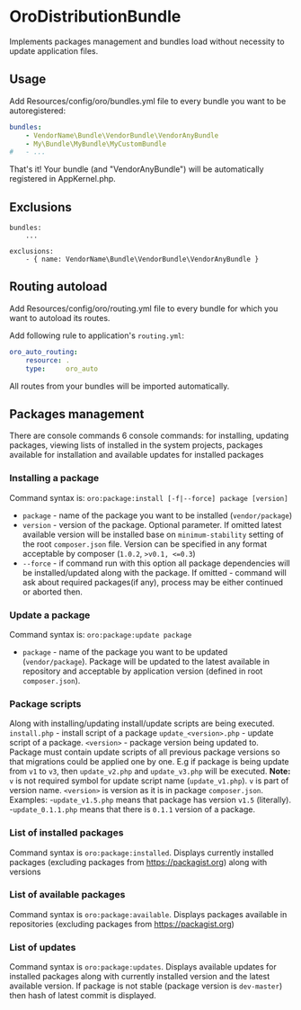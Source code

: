 OroDistributionBundle
=====================

Implements packages management and bundles load without necessity to update application files.

## Usage ##
Add Resources/config/oro/bundles.yml file to every bundle you want to be autoregistered:

``` yml
bundles:
    - VendorName\Bundle\VendorBundle\VendorAnyBundle
    - My\Bundle\MyBundle\MyCustomBundle
#   - ...
```

That's it! Your bundle (and "VendorAnyBundle") will be automatically registered in AppKernel.php.

## Exclusions ##

```
bundles:
    ...

exclusions:
    - { name: VendorName\Bundle\VendorBundle\VendorAnyBundle }
```

## Routing autoload ##
Add Resources/config/oro/routing.yml file to every bundle for which you want to autoload its routes.

Add following rule to application's `routing.yml`:

``` yml
oro_auto_routing:
    resource: .
    type:     oro_auto
```

All routes from your bundles will be imported automatically.


## Packages management ##
There are console commands 6 console commands: for installing, updating packages, viewing lists of installed in the system projects, packages available for installation and available updates for installed packages

### Installing a package ###

Command syntax is: `oro:package:install [-f|--force] package [version]`
 - `package` - name of the package you want to be installed (`vendor/package`)
 - `version` - version of the package. Optional parameter. If omitted latest available version will be installed base on `minimum-stability` setting of the root `composer.json` file. Version can be specified in any format acceptable by composer (`1.0.2`, `>v0.1, <=0.3`)
 - `--force` - if command run with this option all package dependencies will be installed/updated along with the package. If omitted - command will ask about required packages(if any), process may be either continued or aborted then.

### Update a package ###
Command syntax is: `oro:package:update package`
 - `package` - name of the package you want to be updated (`vendor/package`). Package will be updated to the latest available in repository and acceptable by application version (defined in root `composer.json`).

### Package scripts ###
Along with installing/updating install/update scripts are being executed.
`install.php` - install script of a package
`update_<version>.php` - update script of a package. `<version>` - package version being updated to. Package must contain update scripts of all previous package versions so that migrations could be applied one by one. E.g if package is being update from `v1` to `v3`, then `update_v2.php` and `update_v3.php` will be executed.
**Note:** `v` is not required symbol for update script name (`update_v1.php`). `v` is part of version name. `<version>` is version as it is in package `composer.json`.
Examples:
 -`update_v1.5.php` means that package has version `v1.5` (literally).
 -`update_0.1.1.php` means that there is `0.1.1` version of a package.

### List of installed packages ###
Command syntax is `oro:package:installed`.
Displays currently installed packages (excluding packages from https://packagist.org) along with versions

### List of available packages ###
Command syntax is `oro:package:available`.
Displays packages available in repositories (excluding packages from https://packagist.org)

### List of updates ###
Command syntax is `oro:package:updates`.
Displays available updates for installed packages along with currently installed version and the latest available version.
If package is not stable (package version is `dev-master`) then hash of latest commit is displayed.

